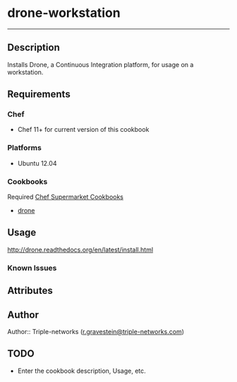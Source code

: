 # drone-workstation
-------------------

## Description

Installs Drone, a Continuous Integration platform, for usage on a workstation.

## Requirements

### Chef

* Chef 11+ for current version of this cookbook

### Platforms

* Ubuntu 12.04

### Cookbooks

Required [Chef Supermarket Cookbooks](https://supermarket.getchef.com/cookbooks-directory)

* [drone](https://supermarket.getchef.com/cookbooks/drone)



## Usage

http://drone.readthedocs.org/en/latest/install.html

### Known Issues

## Attributes

## Author

Author:: Triple-networks (r.gravestein@triple-networks.com)

## TODO
 * Enter the cookbook description, Usage, etc.



